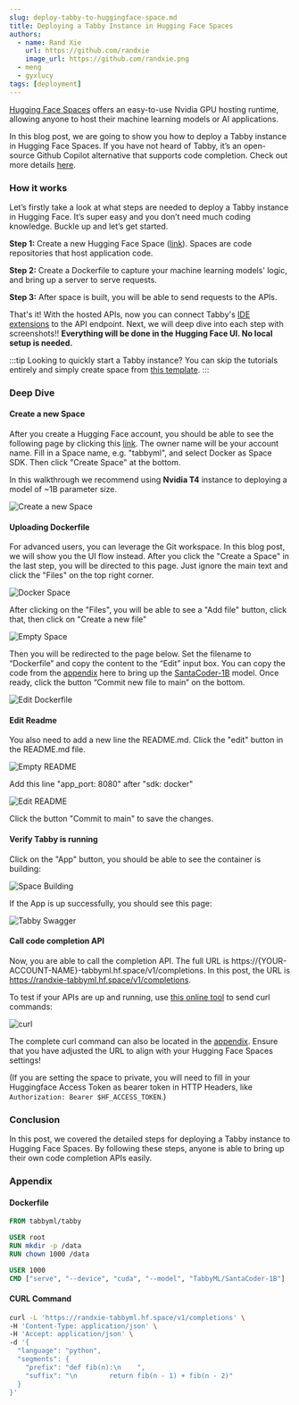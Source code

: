 ```yaml
---
slug: deploy-tabby-to-huggingface-space.md
title: Deploying a Tabby Instance in Hugging Face Spaces
authors:
  - name: Rand Xie
    url: https://github.com/randxie
    image_url: https://github.com/randxie.png
  - meng
  - gyxlucy
tags: [deployment]
---
```


[Hugging Face Spaces](https://huggingface.co/spaces) offers an easy-to-use Nvidia GPU hosting runtime, allowing anyone to host their machine learning models or AI applications.

In this blog post, we are going to show you how to deploy a Tabby instance in Hugging Face Spaces. If you have not heard of Tabby, it’s an open-source Github Copilot alternative that supports code completion.
Check out more details [here](https://github.com/TabbyML/tabby).

### How it works

Let’s firstly take a look at what steps are needed to deploy a Tabby instance in Hugging Face. It’s super easy and you don’t need much coding knowledge. Buckle up and let’s get started.

**Step 1:** Create a new Hugging Face Space ([link](https://huggingface.co/new-space)). Spaces are code repositories that host application code.

**Step 2:** Create a Dockerfile to capture your machine learning models' logic, and bring up a server to serve requests.

**Step 3:** After space is built, you will be able to send requests to the APIs.

That's it! With the hosted APIs, now you can connect Tabby's [IDE extensions](/docs/getting-started) to the API endpoint. Next, we will deep dive into each step with screenshots!!
**Everything will be done in the Hugging Face UI. No local setup is needed.**

:::tip
Looking to quickly start a Tabby instance? You can skip the tutorials entirely and simply create space from [this template](https://huggingface.co/spaces/TabbyML/tabby-template-space?duplicate=true).
:::

### Deep Dive

#### Create a new Space

After you create a Hugging Face account, you should be able to see the following page by clicking this [link](https://huggingface.co/new-space).
The owner name will be your account name. Fill in a Space name, e.g. "tabbyml", and select Docker as Space SDK. Then click "Create Space" at the bottom.

In this walkthrough we recommend using **Nvidia T4** instance to deploying a model of ~1B parameter size.

![Create a new Space](./new-space.png)

#### Uploading Dockerfile

For advanced users, you can leverage the Git workspace. In this blog post, we will show you the UI flow instead. After you click the "Create a Space" in the last step, you will be directed to this page. Just ignore the main text and click the "Files" on the top right corner.

![Docker Space](./docker-space.png)

After clicking on the "Files", you will be able to see a "Add file" button, click that, then click on "Create a new file"

![Empty Space](./empty-space.png)

Then you will be redirected to the page below. Set the filename to “Dockerfile” and copy the content to the “Edit” input box. You can copy the code from the [appendix](#dockerfile) here to bring up the [SantaCoder-1B](https://huggingface.co/TabbyML/SantaCoder-1B) model. Once ready, click the button “Commit new file to main” on the bottom.

![Edit Dockerfile](./edit-dockerfile.png)

#### Edit Readme

You also need to add a new line the README.md. Click the "edit" button in the README.md file.


![Empty README](./empty-readme.png)

Add this line "app_port: 8080" after "sdk: docker"

![Edit README](./edit-readme.png)

Click the button "Commit to main" to save the changes.

#### Verify Tabby is running

Click on the "App" button, you should be able to see the container is building:

![Space Building](./building.png)

If the App is up successfully, you should see this page:

![Tabby Swagger](./tabby-swagger.png)

#### Call code completion API

Now, you are able to call the completion API. The full URL is https://{YOUR-ACCOUNT-NAME}-tabbyml.hf.space/v1/completions. In this post, the URL is https://randxie-tabbyml.hf.space/v1/completions.

To test if your APIs are up and running, use [this online tool](https://reqbin.com/curl) to send curl commands:

![curl](./curl.png)

The complete curl command can also be located in the [appendix](#curl-command). Ensure that you have adjusted the URL to align with your Hugging Face Spaces settings!

(If you are setting the space to private, you will need to fill in your Huggingface Access Token as bearer token in HTTP Headers, like `Authorization: Bearer $HF_ACCESS_TOKEN`.)

### Conclusion
In this post, we covered the detailed steps for deploying a Tabby instance to Hugging Face Spaces. By following these steps, anyone is able to bring up their own code completion APIs easily.

### Appendix

#### Dockerfile
```Dockerfile
FROM tabbyml/tabby

USER root
RUN mkdir -p /data
RUN chown 1000 /data

USER 1000
CMD ["serve", "--device", "cuda", "--model", "TabbyML/SantaCoder-1B"]
```

#### CURL Command
```bash
curl -L 'https://randxie-tabbyml.hf.space/v1/completions' \
-H 'Content-Type: application/json' \
-H 'Accept: application/json' \
-d '{
  "language": "python",
  "segments": {
    "prefix": "def fib(n):\n    ",
    "suffix": "\n        return fib(n - 1) + fib(n - 2)"
  }
}'
```
